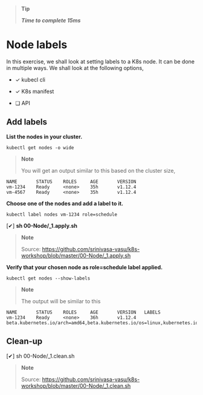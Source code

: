 > **Tip**
> 
> ***Time to complete 15ms***

# Node labels

In this exercise, we shall look at setting labels to a K8s node. It can
be done in multiple ways. We shall look at the following options,

  - ✓ kubecl cli

  - ✓ K8s manifest

  - ❏ API

## Add labels

**List the nodes in your cluster.**

``` go-cli
kubectl get nodes -o wide
```

> **Note**
> 
> You will get an output similar to this based on the cluster size,

    NAME       STATUS    ROLES     AGE       VERSION
    vm-1234    Ready     <none>    35h       v1.12.4
    vm-4567    Ready     <none>    35h       v1.12.4

**Choose one of the nodes and add a label to it.**

``` kubectl
kubectl label nodes vm-1234 role=schedule
```

\[✔\] **sh 00-Node/\_1.apply.sh**

> **Note**
> 
> Source:
> <https://github.com/srinivasa-vasu/k8s-workshop/blob/master/00-Node/_1.apply.sh>

**Verify that your chosen node as role=schedule label applied.**

    kubectl get nodes --show-labels

> **Note**
> 
> The output will be similar to this

    NAME       STATUS    ROLES     AGE       VERSION   LABELS
    vm-1234    Ready     <none>    36h       v1.12.4   beta.kubernetes.io/arch=amd64,beta.kubernetes.io/os=linux,kubernetes.io/hostname=minikube,role=schedule

## Clean-up

\[✔\] sh 00-Node/\_1.clean.sh

> **Note**
> 
> Source:
> <https://github.com/srinivasa-vasu/k8s-workshop/blob/master/00-Node/_1.clean.sh>
